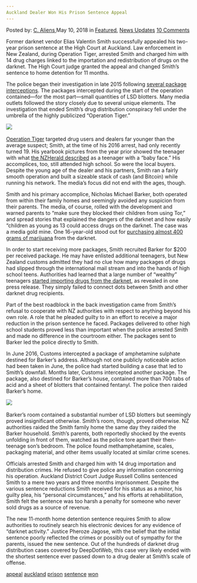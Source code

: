 ```yaml
---
Auckland Dealer Won His Prison Sentence Appeal
---
```

<article class="post-listing post-25654 post type-post status-publish format-standard has-post-thumbnail hentry 
 tag-appeal tag-auckland tag-prison tag-sentence tag-won">
<div class="post-inner">
<span>Posted by: <a href="https://www.deepdotweb.com/author/caliens/" title="">C. Aliens </a></span>
<span>May 10, 2018</span>
<span>in <a href="https://www.deepdotweb.com/category/deepdot-news/" rel="category tag">Featured</a>, <a href="https://www.deepdotweb.com/category/news-updates/" rel="category tag">News Updates</a></span>
<span><a href="https://www.deepdotweb.com/2018/05/10/auckland-dealer-won-his-prison-sentence-appeal/#comments">10 Comments</a></span>


<p>Former darknet vendor Elias Valentin Smith successfully appealed his two-year prison sentence at the High Court at Auckland. Law enforcement in New Zealand, during Operation Tiger, arrested Smith and charged him with 14 drug charges linked to the importation and redistribution of drugs on the darknet. The High Court judge granted the appeal and changed Smith&#8217;s sentence to home detention for 11 months.</p>
<p>The police began their investigation in late 2015 following <a href="https://www.deepdotweb.com/2018/04/24/customs-seizures-of-illicit-darkweb-related-drugs-soar-in-new-zealand/">several package interceptions</a>. The packages intercepted during the start of the operation contained—for the most part—small quantities of LSD blotters. Many media outlets followed the story closely due to several unique elements. The investigation that ended Smith&#8217;s drug distribution conspiracy fell under the umbrella of the highly publicized “Operation Tiger.”</p>
<p><img class="wp-image-25658" src="/imgs/2018/05/word-image-14.jpeg" srcset="/imgs/2018/05/word-image-14.jpeg 660w, /imgs/2018/05/word-image-14-300x150.jpeg 300w" sizes="(max-width: 660px) 100vw, 660px" /></p>
<p><a href="https://www.deepdotweb.com/2017/09/01/new-zealands-operation-tiger-targeted-young-darknet-users/">Operation Tiger</a> targeted drug users and dealers far younger than the average suspect; Smith, at the time of his 2016 arrest, had only recently turned 19. His yearbook pictures from the year prior showed the teenager with what <a href="https://www.nzherald.co.nz/nz/news/article.cfm?c_id=1&amp;objectid=12042374">the NZHerald described</a> as a teenager with a “baby face.” His accomplices, too, still attended high school. So were the local buyers. Despite the young age of the dealer and his partners, Smith ran a fairly smooth operation and built a sizeable stack of cash (and Bitcoin) while running his network. The media&#8217;s focus did not end with the ages, though.</p>
<p>Smith and his primary accomplice, Nicholas Michael Barker, both operated from within their family homes and seemingly avoided any suspicion from their parents. The media, of course, rolled with the development and warned parents to “make sure they blocked their children from using Tor,” and spread stories that explained the dangers of the darknet and how easily “children as young as 13 could access drugs on the darknet. The case was a media gold mine. One 16-year-old stood out for <a href="https://www.deepdotweb.com/2017/10/08/student-caught-360-grams-weed-darknet/">purchasing almost 400 grams of marijuana</a> from the darknet.</p>
<p>In order to start receiving more packages, Smith recruited Barker for $200 per received package. He may have enlisted additional teenagers, but New Zealand customs admitted they had no clue how many packages of drugs had slipped through the international mail stream and into the hands of high school teens. Authorities had learned that a large number of “wealthy” teenagers <a href="https://www.deepdotweb.com/2017/08/22/operation-tiger-13-arrested-facing-drug-charges-new-zealand/">started importing drugs from the darknet</a>, as revealed in one press release. They simply failed to connect dots between Smith and other darknet drug recipients.</p>
<p>Part of the best roadblock in the back investigation came from Smith’s refusal to cooperate with NZ authorities with respect to anything beyond his own role. A role that he pleaded guilty to in an effort to receive a major reduction in the prison sentence he faced. Packages delivered to other high school students proved less than important when the police arrested Smith and made no difference in the courtroom either. The packages sent to Barker led the police directly to Smith.</p>
<p>In June 2016, Customs intercepted a package of amphetamine sulphate destined for Barker&#8217;s address. Although not one publicly noticeable action had been taken in June, the police had started building a case that led to Smith&#8217;s downfall. Months later, Customs intercepted another package. The package, also destined for Barker&#8217;s house, contained more than 700 tabs of acid and a sheet of blotters that contained fentanyl. The police then raided Barker&#8217;s home.</p>
<p><img class="wp-image-25659" src="/imgs/2018/05/word-image-15.jpeg" srcset="/imgs/2018/05/word-image-15.jpeg 640w, /imgs/2018/05/word-image-15-300x188.jpeg 300w" sizes="(max-width: 640px) 100vw, 640px" /></p>
<p>Barker&#8217;s room contained a substantial number of LSD blotters but seemingly proved insignificant otherwise. Smith&#8217;s room, though, proved otherwise. NZ authorities raided the Smith family home the same day they raided the Barker household. Smith&#8217;s parents, both reportedly shocked by the events unfolding in front of them, watched as the police tore apart their then-teenage son&#8217;s bedroom. The police found methamphetamine, scales, packaging material, and other items usually located at similar crime scenes.</p>
<p>Officials arrested Smith and charged him with 14 drug importation and distribution crimes. He refused to give police any information concerning his operation. Auckland District Court Judge Russell Collins sentenced Smith to a mere two years and three months imprisonment. Despite the various sentence reductions Smith received for his status as a minor, his guilty plea, his “personal circumstances,” and his efforts at rehabilitation, Smith felt the sentence was too harsh a penalty for someone who never sold drugs as a source of revenue.</p>
<p>The new 11-month home detention sentence requires Smith to allow authorities to routinely search his electronic devices for any evidence of “darknet activity.” Justice Pheroze Jagose, with the belief that the initial sentence poorly reflected the crimes or possibly out of sympathy for the parents, issued the new sentence. Out of the hundreds of darknet drug distribution cases covered by DeepDotWeb, this case very likely ended with the shortest sentence ever passed down to a drug dealer at Smith&#8217;s scale of offense.</p>
</div>
<a href="https://www.deepdotweb.com/tag/appeal/" rel="tag">appeal</a> <a href="https://www.deepdotweb.com/tag/auckland/" rel="tag">auckland</a>  <a href="https://www.deepdotweb.com/tag/prison/" rel="tag">prison</a> <a href="https://www.deepdotweb.com/tag/sentence/" rel="tag">sentence</a> <a href="https://www.deepdotweb.com/tag/won/" rel="tag">won</a></span> <span style="display:none" class="updated">2018-05-10<a href="https://www.deepdotweb.com/author/caliens/" title="Posts by C. Aliens" rel="author">C. Aliens</a></strong></div>

